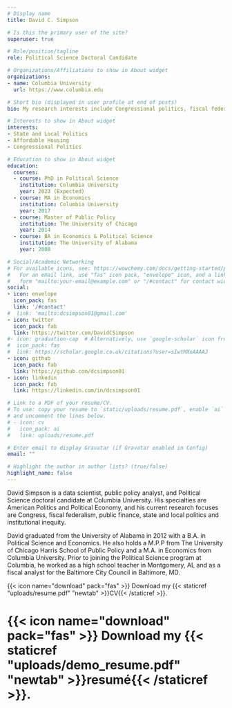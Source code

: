 ```yaml
---
# Display name
title: David C. Simpson

# Is this the primary user of the site?
superuser: true

# Role/position/tagline
role: Political Science Doctoral Candidate

# Organizations/Affiliations to show in About widget
organizations:
- name: Columbia University
  url: https://www.columbia.edu

# Short bio (displayed in user profile at end of posts)
bio: My research interests include Congressional politics, fiscal federalism and institutional inequity.

# Interests to show in About widget
interests:
- State and Local Politics
- Affordable Housing
- Congressional Politics

# Education to show in About widget
education:
  courses:
  - course: PhD in Political Science
    institution: Columbia University
    year: 2023 (Expected)
  - course: MA in Economics
    institution: Columbia University
    year: 2017
  - course: Master of Public Policy
    institution: The University of Chicago
    year: 2014
  - course: BA in Economics & Political Science
    institution: The University of Alabama
    year: 2008

# Social/Academic Networking
# For available icons, see: https://wowchemy.com/docs/getting-started/page-builder/#icons
#   For an email link, use "fas" icon pack, "envelope" icon, and a link in the
#   form "mailto:your-email@example.com" or "/#contact" for contact widget.
social:
- icon: envelope
  icon_pack: fas
  link: '/#contact'
#  link: 'mailto:dcsimpson01@gmail.com'
- icon: twitter
  icon_pack: fab
  link: https://twitter.com/DavidCSimpson
#- icon: graduation-cap  # Alternatively, use `google-scholar` icon from `ai` icon pack
#  icon_pack: fas
#  link: https://scholar.google.co.uk/citations?user=sIwtMXoAAAAJ
- icon: github
  icon_pack: fab
  link: https://github.com/dcsimpson01
- icon: linkedin
  icon_pack: fab
  link: https://linkedin.com/in/dcsimpson01

# Link to a PDF of your resume/CV.
# To use: copy your resume to `static/uploads/resume.pdf`, enable `ai` icons in `params.toml`, 
# and uncomment the lines below.
# - icon: cv
#   icon_pack: ai
#   link: uploads/resume.pdf

# Enter email to display Gravatar (if Gravatar enabled in Config)
email: ""

# Highlight the author in author lists? (true/false)
highlight_name: false
---
```


David Simpson is a data scientist, public policy analyst, and Political Science doctoral candidate at Columbia University. His specialties are American Politics and Political Economy, and his current research focuses are Congress, fiscal federalism, public finance, state and local politics and institutional inequity.

David graduated from the University of Alabama in 2012 with a B.A. in Political Science and Economics. He also holds a M.P.P from The University of Chicago Harris School of Public Policy and a M.A. in Economics from Columbia University. Prior to joining the Political Science program at Columbia, he worked as a high school teacher in Montgomery, AL and as a fiscal analyst for the Baltimore City Council in Baltimore, MD.

{{< icon name="download" pack="fas" >}} Download my {{< staticref "uploads/resume.pdf" "newtab" >}}CV{{< /staticref >}}.

# {{< icon name="download" pack="fas" >}} Download my {{< staticref "uploads/demo_resume.pdf" "newtab" >}}resumé{{< /staticref >}}.

